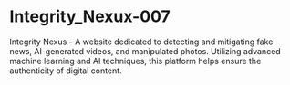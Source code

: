 # Integrity_Nexux-007
Integrity Nexus - A website dedicated to detecting and mitigating fake news, AI-generated videos, and manipulated photos. Utilizing advanced machine learning and AI techniques, this platform helps ensure the authenticity of digital content.
